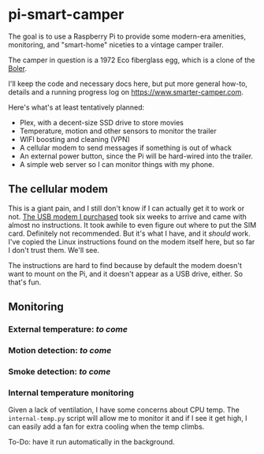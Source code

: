 # pi-smart-camper
The goal is to use a Raspberry Pi to provide some modern-era amenities, monitoring, and "smart-home" niceties to a vintage camper trailer.

The camper in question is a 1972 Eco fiberglass egg, 
which is a clone of the [Boler](http://www.boler-camping.com/portfolio/history-of-the-boler/).

I'll keep the code and necessary docs here, but put more general how-to, details and a running progress log on https://www.smarter-camper.com.

Here's what's at least tentatively planned:
* Plex, with a decent-size SSD drive to store movies
* Temperature, motion and other sensors to monitor the trailer
* WIFI boosting and cleaning (VPN)
* A cellular modem to send messages if something is out of whack
* An external power button, since the Pi will be hard-wired into the trailer.
* A simple web server so I can monitor things with my phone.

## The cellular modem
This is a giant pain, and I still don't know if I can actually get it to work or not.
[The USB modem I purchased](https://www.amazon.com/gp/product/B07X129SNS/ref=ppx_yo_dt_b_asin_title_o00_s00?ie=UTF8&psc=1) took six weeks to arrive and came with almost no instructions. It took awhile to even figure out where to put the SIM card. Definitely not recommended. But it's what I have, and it _should_ work. I've copied the Linux instructions found on the modem itself here, but so far I don't trust them. We'll see.

The instructions are hard to find because by default the modem doesn't want to mount on the Pi, and it doesn't appear as a USB drive, either. So that's fun. 


## Monitoring
### External temperature: _to come_
### Motion detection: _to come_
### Smoke detection: _to come_

### Internal temperature monitoring
Given a lack of ventilation, I have some concerns about CPU temp. The `internal-temp.py` script will allow me to monitor it and if I see it get high, I can easily add a fan for extra cooling when the temp climbs.

To-Do: have it run automatically in the background.




